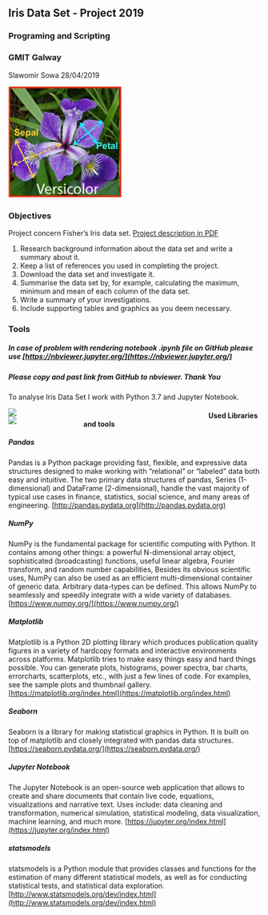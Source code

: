 ## Iris Data Set - Project 2019                                  
### Programing and Scripting 
### GMIT Galway

Slawomir Sowa
28/04/2019

![](files/sepalpetal.jpg)

### Objectives

Project concern Fisher’s Iris data set. 
[Project description in PDF](https://github.com/ianmcloughlin/project-pands/raw/master/project.pdf)

1. Research background information about the data set and write a summary about it.
2. Keep a list of references you used in completing the project.
3. Download the data set and investigate it.
4. Summarise the data set by, for example, calculating the maximum, minimum and mean of each column of the data set.
5. Write a summary of your investigations.
6. Include supporting tables and graphics as you deem necessary.


### Tools

##### In case of problem with rendering notebook .ipynb file on GitHub please use  [https://nbviewer.jupyter.org/](https://nbviewer.jupyter.org/)

##### Please copy and past link from GitHub to nbviewer. Thank You

To analyse Iris Data Set I work with Python 3.7 and Jupyter Notebook.  

<img width='400px' align='left' src='https://www.python.org/static/community_logos/python-logo-master-v3-TM.png'>

<img width='150px' align='left' src='https://jupyter.org/assets/main-logo.svg'>

#### Used Libraries and tools

##### Pandas
Pandas is a Python package providing fast, flexible, and expressive data structures designed to make working with “relational” or “labeled” data both easy and intuitive. The two primary data structures of pandas, Series (1-dimensional) and DataFrame (2-dimensional), handle the vast majority of typical use cases in finance, statistics, social science, and many areas of engineering.
[http://pandas.pydata.org](http://pandas.pydata.org)

##### NumPy
NumPy is the fundamental package for scientific computing with Python. It contains among other things: a powerful N-dimensional array object, sophisticated (broadcasting) functions, useful linear algebra, Fourier transform, and random number capabilities, Besides its obvious scientific uses, NumPy can also be used as an efficient multi-dimensional container of generic data. Arbitrary data-types can be defined. This allows NumPy to seamlessly and speedily integrate with a wide variety of databases.
[https://www.numpy.org/](https://www.numpy.org/)

##### Matplotlib
Matplotlib is a Python 2D plotting library which produces publication quality figures in a variety of hardcopy formats and interactive environments across platforms. Matplotlib tries to make easy things easy and hard things possible. You can generate plots, histograms, power spectra, bar charts, errorcharts, scatterplots, etc., with just a few lines of code. For examples, see the sample plots and thumbnail gallery.
[https://matplotlib.org/index.html](https://matplotlib.org/index.html)

##### Seaborn
Seaborn is a library for making statistical graphics in Python. It is built on top of matplotlib and closely integrated with pandas data structures. [https://seaborn.pydata.org/](https://seaborn.pydata.org/)

##### Jupyter Notebook
The Jupyter Notebook is an open-source web application that allows to create and share documents that contain live code, equations, visualizations and narrative text. Uses include: data cleaning and transformation, numerical simulation, statistical modeling, data visualization, machine learning, and much more. [https://jupyter.org/index.html](https://jupyter.org/index.html)

##### statsmodels
statsmodels is a Python module that provides classes and functions for the estimation of many different statistical models, as well as for conducting statistical tests, and statistical data exploration.[http://www.statsmodels.org/dev/index.html](http://www.statsmodels.org/dev/index.html)